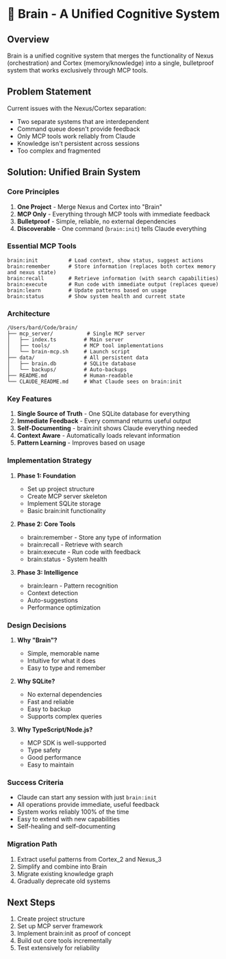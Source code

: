 # 🧠 Brain - A Unified Cognitive System

## Overview

Brain is a unified cognitive system that merges the functionality of Nexus (orchestration) and Cortex (memory/knowledge) into a single, bulletproof system that works exclusively through MCP tools.

## Problem Statement

Current issues with the Nexus/Cortex separation:
- Two separate systems that are interdependent
- Command queue doesn't provide feedback
- Only MCP tools work reliably from Claude
- Knowledge isn't persistent across sessions
- Too complex and fragmented

## Solution: Unified Brain System

### Core Principles

1. **One Project** - Merge Nexus and Cortex into "Brain"
2. **MCP Only** - Everything through MCP tools with immediate feedback
3. **Bulletproof** - Simple, reliable, no external dependencies
4. **Discoverable** - One command (`brain:init`) tells Claude everything

### Essential MCP Tools

```
brain:init          # Load context, show status, suggest actions
brain:remember      # Store information (replaces both cortex memory and nexus state)
brain:recall        # Retrieve information (with search capabilities)
brain:execute       # Run code with immediate output (replaces queue)
brain:learn         # Update patterns based on usage
brain:status        # Show system health and current state
```

### Architecture

```
/Users/bard/Code/brain/
├── mcp_server/           # Single MCP server
│   ├── index.ts         # Main server
│   ├── tools/           # MCP tool implementations
│   └── brain-mcp.sh     # Launch script
├── data/                # All persistent data
│   ├── brain.db         # SQLite database
│   └── backups/         # Auto-backups
├── README.md            # Human-readable
└── CLAUDE_README.md     # What Claude sees on brain:init
```

### Key Features

1. **Single Source of Truth** - One SQLite database for everything
2. **Immediate Feedback** - Every command returns useful output
3. **Self-Documenting** - brain:init shows Claude everything needed
4. **Context Aware** - Automatically loads relevant information
5. **Pattern Learning** - Improves based on usage

### Implementation Strategy

1. **Phase 1: Foundation**
   - Set up project structure
   - Create MCP server skeleton
   - Implement SQLite storage
   - Basic brain:init functionality

2. **Phase 2: Core Tools**
   - brain:remember - Store any type of information
   - brain:recall - Retrieve with search
   - brain:execute - Run code with feedback
   - brain:status - System health

3. **Phase 3: Intelligence**
   - brain:learn - Pattern recognition
   - Context detection
   - Auto-suggestions
   - Performance optimization

### Design Decisions

1. **Why "Brain"?**
   - Simple, memorable name
   - Intuitive for what it does
   - Easy to type and remember

2. **Why SQLite?**
   - No external dependencies
   - Fast and reliable
   - Easy to backup
   - Supports complex queries

3. **Why TypeScript/Node.js?**
   - MCP SDK is well-supported
   - Type safety
   - Good performance
   - Easy to maintain

### Success Criteria

- Claude can start any session with just `brain:init`
- All operations provide immediate, useful feedback
- System works reliably 100% of the time
- Easy to extend with new capabilities
- Self-healing and self-documenting

### Migration Path

1. Extract useful patterns from Cortex_2 and Nexus_3
2. Simplify and combine into Brain
3. Migrate existing knowledge graph
4. Gradually deprecate old systems

## Next Steps

1. Create project structure
2. Set up MCP server framework
3. Implement brain:init as proof of concept
4. Build out core tools incrementally
5. Test extensively for reliability
